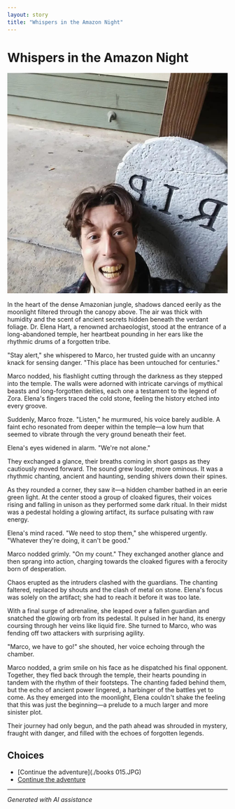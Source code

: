 ```yaml
---
layout: story
title: "Whispers in the Amazon Night"
---
```


# Whispers in the Amazon Night

![Whispers in the Amazon Night](../input_images/326218428_5882108565159414_5579593452106029515_n.jpg)

In the heart of the dense Amazonian jungle, shadows danced eerily as the moonlight filtered through the canopy above. The air was thick with humidity and the scent of ancient secrets hidden beneath the verdant foliage. Dr. Elena Hart, a renowned archaeologist, stood at the entrance of a long-abandoned temple, her heartbeat pounding in her ears like the rhythmic drums of a forgotten tribe.

"Stay alert," she whispered to Marco, her trusted guide with an uncanny knack for sensing danger. "This place has been untouched for centuries."

Marco nodded, his flashlight cutting through the darkness as they stepped into the temple. The walls were adorned with intricate carvings of mythical beasts and long-forgotten deities, each one a testament to the legend of Zora. Elena's fingers traced the cold stone, feeling the history etched into every groove.

Suddenly, Marco froze. "Listen," he murmured, his voice barely audible. A faint echo resonated from deeper within the temple—a low hum that seemed to vibrate through the very ground beneath their feet.

Elena's eyes widened in alarm. "We're not alone."

They exchanged a glance, their breaths coming in short gasps as they cautiously moved forward. The sound grew louder, more ominous. It was a rhythmic chanting, ancient and haunting, sending shivers down their spines.

As they rounded a corner, they saw it—a hidden chamber bathed in an eerie green light. At the center stood a group of cloaked figures, their voices rising and falling in unison as they performed some dark ritual. In their midst was a pedestal holding a glowing artifact, its surface pulsating with raw energy.

Elena's mind raced. "We need to stop them," she whispered urgently. "Whatever they're doing, it can't be good."

Marco nodded grimly. "On my count." They exchanged another glance and then sprang into action, charging towards the cloaked figures with a ferocity born of desperation.

Chaos erupted as the intruders clashed with the guardians. The chanting faltered, replaced by shouts and the clash of metal on stone. Elena's focus was solely on the artifact; she had to reach it before it was too late.

With a final surge of adrenaline, she leaped over a fallen guardian and snatched the glowing orb from its pedestal. It pulsed in her hand, its energy coursing through her veins like liquid fire. She turned to Marco, who was fending off two attackers with surprising agility.

"Marco, we have to go!" she shouted, her voice echoing through the chamber.

Marco nodded, a grim smile on his face as he dispatched his final opponent. Together, they fled back through the temple, their hearts pounding in tandem with the rhythm of their footsteps. The chanting faded behind them, but the echo of ancient power lingered, a harbinger of the battles yet to come. As they emerged into the moonlight, Elena couldn't shake the feeling that this was just the beginning—a prelude to a much larger and more sinister plot.

Their journey had only begun, and the path ahead was shrouded in mystery, fraught with danger, and filled with the echoes of forgotten legends.


## Choices

* [Continue the adventure](./books 015.JPG)
* [Continue the adventure](./20221113_161556.md)


---
*Generated with AI assistance*
